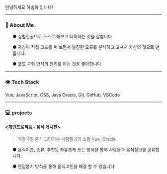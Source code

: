 <div id="container">
<p>안녕하세요 하송화 입니다!</p>
</div>
  
---


<h3>👩  About Me</h3>
  <ul>● 실험전공으로 스스로 해보고 터득하는 것을 잘합니다</ul>
  <ul>● 자신이 직접 코드를 써 보면서 발견한 오류를 분석하고 고쳐서 자신의 것으로 만듭니다.</ul>
  <ul>● 코드 구현 방식의 원리를 아는 것을 좋아합니다</ul>


---


<h3>👁 Tech Stack</h3>
<div>Vue, JavaScript, CSS, Java Oracle, Git, GitHub, VSCode</div>


---


<h3>💻 projects</h3>


 <h4> <개인프로젝트 - 음식 게시판></h4>

   
   >매일매일 음식 고민하는 사람들과의 소통
  >Vue, Oracle

  <ul>● 음식이름, 종류, 추천등 자유롭게 쓰는 방식을 통해 사람들과 음식정보를 공유합니다.</ul>
  <ul>● 랜덤뽑기 방식을 통해 음식고민을 해결 할 수 있습니다</ul>





